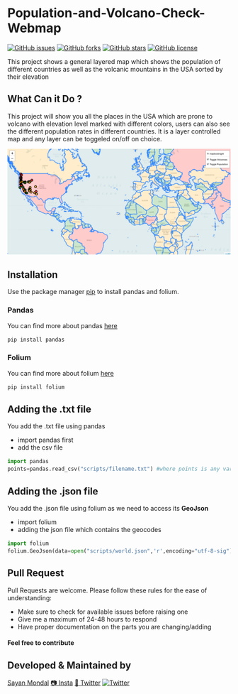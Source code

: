 # Population-and-Volcano-Check-Webmap
[![GitHub issues](https://img.shields.io/github/issues/S-ayanide/Population-and-Volcano-Check-Webmap.svg)](https://github.com/S-ayanide/Population-and-Volcano-Check-Webmap/issues) [![GitHub forks](https://img.shields.io/github/forks/S-ayanide/Population-and-Volcano-Check-Webmap.svg?style=flat-square)](https://github.com/S-ayanide/Population-and-Volcano-Check-Webmap/network) [![GitHub stars](https://img.shields.io/github/stars/S-ayanide/Population-and-Volcano-Check-Webmap.svg?style=flat-square)](https://github.com/S-ayanide/Population-and-Volcano-Check-Webmap/stargazers) [![GitHub license](https://img.shields.io/github/license/S-ayanide/Population-and-Volcano-Check-Webmap.svg?style=for-the-badge)](https://github.com/S-ayanide/Population-and-Volcano-Check-Webmap) 

This project shows a general layered map which shows the population of different countries as well as the volcanic mountains in the USA sorted by their elevation
## What Can it Do ?
This project will show you all the places in the USA which are prone to volcano with elevation level marked with different colors, users can also see the different population rates in different countries.
It is a layer controlled map and any layer can be toggeled on/off on choice.

![Layered Map](img/geoc.png)

## Installation
Use the package manager [pip](https://pip.pypa.io/en/stable/) to install pandas and folium.
### Pandas
You can find more about pandas [here](https://pandas.pydata.org/)
```bash
pip install pandas
```
### Folium 
You can find more about folium [here](https://python-visualization.github.io/folium/)
```bash
pip install folium
```
## Adding the .txt file
You add the .txt file using pandas
* import pandas first
* add the csv file
```python
import pandas
points=pandas.read_csv("scripts/filename.txt") #where points is any variable name
```
## Adding the .json file
You add the .json file using folium as we need to access its **GeoJson**
* import folium
* adding the json file which contains the geocodes
```python
import folium
folium.GeoJson(data=open("scripts/world.json",'r',encoding="utf-8-sig").read()
```
## Pull Request

Pull Requests are welcome. Please follow these rules for the ease of understanding:
* Make sure to check for available issues before raising one
* Give me a maximum of 24-48 hours to respond
* Have proper documentation on the parts you are changing/adding

#### Feel free to contribute


## Developed & Maintained by
[Sayan Mondal](https://github.com/S-ayanide) 
[📷 Insta](https://www.instagram.com/s_ayanide/)
[🐤 Twitter](https://www.instagram.com/s_ayanide/) [![Twitter](https://img.shields.io/twitter/url/https/github.com/S-ayanide/Population-and-Volcano-Check-Webmap.svg?style=social)](https://twitter.com/intent/tweet?text=Wow:&url=https%3A%2F%2Fgithub.com%2FS-ayanide%2FPopulation-and-Volcano-Check-Webmap)
